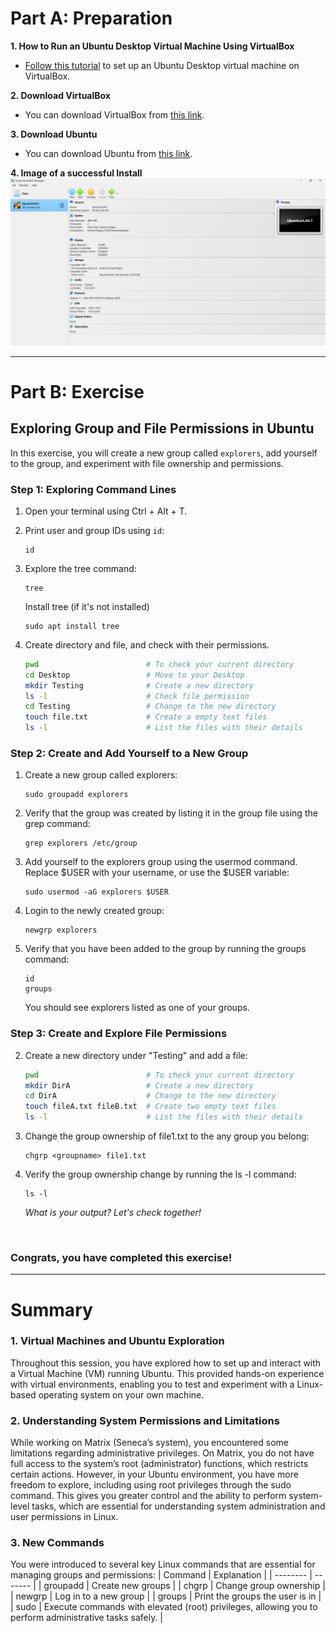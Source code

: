 # Part A: Preparation

**1. How to Run an Ubuntu Desktop Virtual Machine Using VirtualBox**  
  - [Follow this tutorial](https://ubuntu.com/tutorials/how-to-run-ubuntu-desktop-on-a-virtual-machine-using-virtualbox#1-overview) to set up an Ubuntu Desktop virtual machine on VirtualBox.

**2. Download VirtualBox**  
  - You can download VirtualBox from [this link](https://www.virtualbox.org/wiki/Downloads).

**3. Download Ubuntu**  
  - You can download Ubuntu from [this link](https://ubuntu.com/download/desktop).

**4. Image of a successful Install**
    ![image](./images/w8_ubuntu_success.png)

---

# Part B: Exercise

## Exploring Group and File Permissions in Ubuntu

In this exercise, you will create a new group called `explorers`, add yourself to the group, and experiment with file ownership and permissions.

### Step 1: Exploring Command Lines

1. Open your terminal using Ctrl + Alt + T.
2. Print user and group IDs using `id`:  
   ```
   id
   ```
3. Explore the tree command:
   ```
   tree
   ```
   Install tree (if it's not installed) 
   ```
   sudo apt install tree
   ```

4. Create directory and file, and check with their permissions.
   ```bash
   pwd                        # To check your current directory
   cd Desktop                 # Move to your Desktop
   mkdir Testing              # Create a new directory
   ls -l                      # Check file permission
   cd Testing                 # Change to the new directory
   touch file.txt             # Create a empty text files
   ls -l                      # List the files with their details
   ```

### Step 2: Create and Add Yourself to a New Group
1. Create a new group called explorers:
   ```
   sudo groupadd explorers
   ```

2. Verify that the group was created by listing it in the group file using the grep command:
   ```
   grep explorers /etc/group
   ```

3. Add yourself to the explorers group using the usermod command. Replace $USER with your username, or use the $USER variable:
   ```
   sudo usermod -aG explorers $USER
   ```
4. Login to the newly created group:
   ```
   newgrp explorers
   ```
5. Verify that you have been added to the group by running the groups command:
   ```
   id
   groups
   ```
   You should see explorers listed as one of your groups.


### Step 3: Create and Explore File Permissions

2. Create a new directory under "Testing" and add a file:
   ```bash
   pwd                        # To check your current directory
   mkdir DirA                 # Create a new directory
   cd DirA                    # Change to the new directory
   touch fileA.txt fileB.txt  # Create two empty text files
   ls -l                      # List the files with their details
   ```
   
3. Change the group ownership of file1.txt to the any group you belong:
   ```
   chgrp <groupname> file1.txt
   ```

4. Verify the group ownership change by running the ls -l command:
   ```
   ls -l
   ```
   *What is your output? Let's check together!*
  
<br>

### Congrats, you have completed this exercise!

---

# Summary
### 1. Virtual Machines and Ubuntu Exploration
Throughout this session, you have explored how to set up and interact with a Virtual Machine (VM) running Ubuntu. This provided hands-on experience with virtual environments, enabling you to test and experiment with a Linux-based operating system on your own machine.

### 2. Understanding System Permissions and Limitations
While working on Matrix (Seneca’s system), you encountered some limitations regarding administrative privileges. On Matrix, you do not have full access to the system’s root (administrator) functions, which restricts certain actions. However, in your Ubuntu environment, you have more freedom to explore, including using root privileges through the sudo command. This gives you greater control and the ability to perform system-level tasks, which are essential for understanding system administration and user permissions in Linux.

### 3. New Commands
  You were introduced to several key Linux commands that are essential for managing groups and permissions:
  | Command    | Explanation |
  | -------- | ------- |
  | groupadd  | Create new groups |
  | chgrp | Change group ownership |
  | newgrp    | Log in to a new group |
  | groups    | Print the groups the user is in |
  | sudo    | Execute commands with elevated (root) privileges, allowing you to perform administrative tasks safely. |

